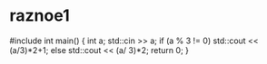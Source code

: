 # raznoe1

#include <iostream>
int main()
{
    int a;
    std::cin >> a;
    if (a % 3 != 0)
        std::cout << (a/3)*2+1;
    else
        std::cout << (a/ 3)*2;
    return 0;
}
